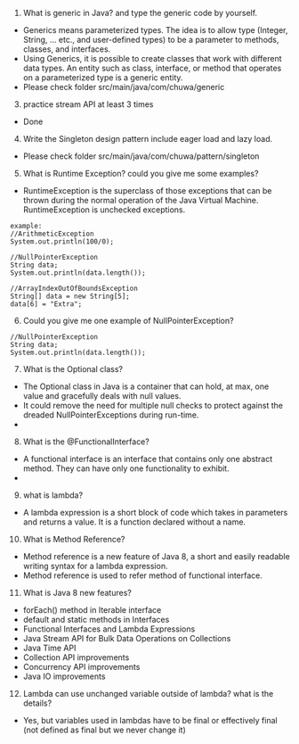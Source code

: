 1. What is generic in Java? and type the generic code by yourself.
- Generics means parameterized types. The idea is to allow type (Integer, String, … etc., and user-defined types) to be a parameter to methods, classes, and interfaces. 
- Using Generics, it is possible to create classes that work with different data types. An entity such as class, interface, or method that operates on a parameterized type is a generic entity.
- Please check folder src/main/java/com/chuwa/generic

3. practice stream API at least 3 times
- Done

4. Write the Singleton design pattern include eager load and lazy load.
- Please check folder src/main/java/com/chuwa/pattern/singleton

5. What is Runtime Exception? could you give me some examples?
- RuntimeException is the superclass of those exceptions that can be thrown during the normal operation of the Java Virtual Machine. RuntimeException is unchecked exceptions.
```
example:
//ArithmeticException
System.out.println(100/0);

//NullPointerException
String data;
System.out.println(data.length());

//ArrayIndexOutOfBoundsException
String[] data = new String[5];
data[6] = "Extra";
```
6. Could you give me one example of NullPointerException?
```
//NullPointerException
String data;
System.out.println(data.length());
```
7. What is the Optional class?
- The Optional class in Java is a container that can hold, at max, one value and gracefully deals with null values.
- It could remove the need for multiple null checks to protect against the dreaded NullPointerExceptions during run-time.
- 
8. What is the @FunctionalInterface?
- A functional interface is an interface that contains only one abstract method. They can have only one functionality to exhibit.
- 
9. what is lambda?
- A lambda expression is a short block of code which takes in parameters and returns a value. It is a function declared without a name.

10. What is Method Reference?
- Method reference is a new feature of Java 8, a short and easily readable writing syntax for a lambda expression.
- Method reference is used to refer method of functional interface.

11. What is Java 8 new features?
- forEach() method in Iterable interface
- default and static methods in Interfaces
- Functional Interfaces and Lambda Expressions
- Java Stream API for Bulk Data Operations on Collections
- Java Time API
- Collection API improvements
- Concurrency API improvements
- Java IO improvements

12. Lambda can use unchanged variable outside of lambda? what is the details?

- Yes, but variables used in lambdas have to be final or effectively final (not defined as final but we never change it)
